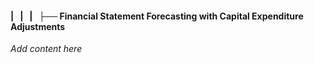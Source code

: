 #### |   |   |   ├── Financial Statement Forecasting with Capital Expenditure Adjustments

*Add content here*